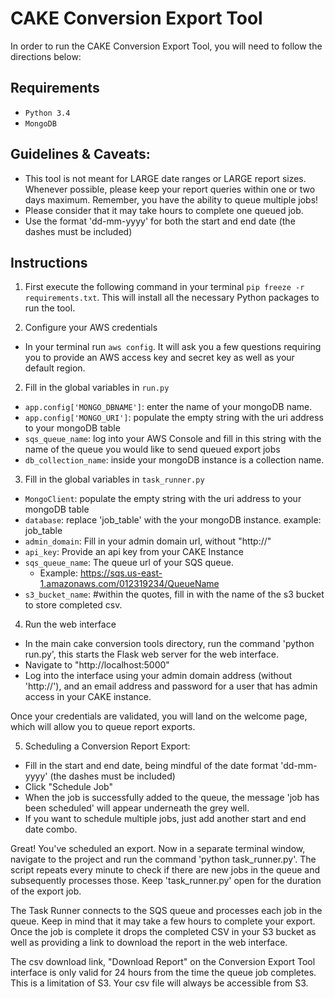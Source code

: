 # CAKE Conversion Export Tool


In order to run the CAKE Conversion Export Tool, you will need to follow the directions below:

## Requirements
* `Python 3.4`
* `MongoDB`

## Guidelines & Caveats:
  * This tool is not meant for LARGE date ranges or LARGE report sizes. Whenever possible, please keep your report queries within one or two days maximum. Remember, you have the ability to queue multiple jobs!
  * Please consider that it may take hours to complete one queued job.
  * Use the format 'dd-mm-yyyy' for both the start and end date (the dashes must be included)

## Instructions
1. First execute the following command in your terminal `pip freeze -r requirements.txt`. This will install all the necessary Python packages to run the tool.

2. Configure your AWS credentials
  * In your terminal run `aws config`. It will ask you a few questions requiring you to provide an AWS access key and secret key as well as your default region.

2. Fill in the global variables in `run.py`

  * `app.config['MONGO_DBNAME']`: enter the name of your mongoDB name.
  * `app.config['MONGO_URI']`: populate the empty string with the uri address to your mongoDB table
  * `sqs_queue_name`: log into your AWS Console and fill in this string with the name of the queue you would like to send queued export jobs
  * `db_collection_name`: inside your mongoDB instance is a collection name.


3. Fill in the global variables in `task_runner.py`

  * `MongoClient`: populate the empty string with the uri address to your mongoDB table
  * `database`: replace 'job_table' with the your mongoDB instance. example: job_table
  * `admin_domain`: Fill in your admin domain url, without "http://"
  * `api_key`: Provide an api key from your CAKE Instance
  * `sqs_queue_name`: The queue url of your SQS queue.
    * Example: https://sqs.us-east-1.amazonaws.com/012319234/QueueName
  * `s3_bucket_name`: #within the quotes, fill in with the name of the s3 bucket to store completed csv.


4. Run the web interface
  * In the main cake conversion tools directory, run the command 'python run.py', this starts the Flask web server for the web interface.
  * Navigate to "http://localhost:5000"
  * Log into the interface using your admin domain address (without 'http://'), and an email address and password for a user that has admin access in your CAKE instance.

Once your credentials are validated, you will land on the welcome page, which will allow you to queue report exports.

5. Scheduling a Conversion Report Export:
  * Fill in the start and end date, being mindful of the date format 'dd-mm-yyyy' (the dashes must be included)
  * Click "Schedule Job"
  * When the job is successfully added to the queue, the message 'job has been scheduled' will appear underneath the grey well.
  * If you want to schedule multiple jobs, just add another start and end date combo.

Great! You've scheduled an export. Now in a separate terminal window, navigate to the project and run the command 'python task_runner.py'. The script repeats every minute to check if there are new jobs in the queue and subsequently processes those. Keep 'task_runner.py' open for the duration of the export job.

The Task Runner connects to the SQS queue and processes each job in the queue. Keep in mind that it may take a few hours to complete your export. Once the job is complete it drops the completed CSV in your S3 bucket as well as providing a link to download the report in the web interface.

The csv download link, "Download Report" on the Conversion Export Tool interface is only valid for 24 hours from the time the queue job completes. This is a limitation of S3. Your csv file will always be accessible from S3.

